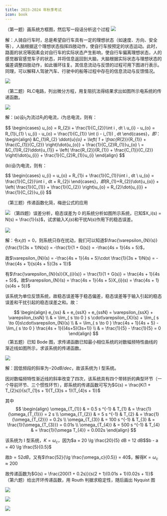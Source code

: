 ```yaml
---
title: 2023-2024 年秋季考试
icon: book
---
```


（第一题）画系统方框图，然后写一段话分析这个过程
![](/assets/images/match/subjects/ControlEngineering/BCEa3e12AD202312111335368.png)

解：人骑自行车时，总是希望自行车具有一定的理想状态（如速度、方向、安全等），人脑根据这个理想状态指挥四肢动作，使自行车按预定的状态运动。此时，路面的状况等因素会对自行车的实际状态产生影响，使自行车偏离理想状态，人的感觉器官感觉车子的状态，并将信息返回到大脑，大脑根据实际状态与理想状态的偏差调整四肢动作，如此循环往复。其信息流动与反馈的过程可用下图进行表示。同理，可以解释人驾驶汽车、行驶中的船等过程中存在的信息流动与反馈情况。

![](/assets/images/match/subjects/ControlEngineering/3c7f3EAaDc202312102310154.jpeg)

（第二题）RLC电路，列出微分方程，用复阻抗法得结果求出如图所示电系统的传递函数。

![](/assets/images/match/subjects/ControlEngineering/F44cFc6bd2202312102310159.png)

解：(a)设$i_1$为流过$R_1$的电流，$i$为总电流，则有：

$$
\begin{cases}
u_{o} = R_{2}i + \frac{1}{C_{2}}\int i \, dt  \\
u_{i} - u_{o} = R_{1}i_{1} \\
u_{i} - u_{o} = \frac{1}{C_{1}} \int (i - i_{1}) \, dt 
\end{cases}$，即：$\begin{align}
&C_{1}R_{2} \ddot{u}_{o} + \left( 1 + \frac{R_{2}}{R_{1}} + \frac{C_{1}}{C_{2}} \right)\dot{u_{o}} + \frac{1}{C_{2}R_{1}}u_{o}  \\
= &C_{1}R_{2}\ddot{u_{1}} + \left( \frac{R_{2}}{R_{1}} + \frac{C_{1}}{C_{2}} \right)\dot{u_{i}} + \frac{1}{C_{2}R_{1}}u_{i}
\end{align}
$$

(b)设$i$为电流，则有：

$$
\begin{cases}
u_{i} = u_{o} + R_{1}i + \frac{1}{C_{1}}\int i \, dt  \\
u_{o} = \frac{1}{C_{2}}\int i \, dt + R_{2}i 
\end{cases}$，即$(R_{1}+R_{2})\dot{u_{o}} + \left( \frac{1}{C_{1}} + \frac{1}{C_{2}} \right)u_{o} = R_{2}\dot{u_{i}} + \frac{1}{C_{2}}u_{i}
$$

（第三题）传递函数化简，梅逊公式的应用

![](/assets/images/match/subjects/ControlEngineering/5eDa4B9BF9202312111335366.png)
（第四题）误差分析，稳态误差为 0 的系统分析如图所示系统，已知$X_i(s) = N(s) = \frac{1}{s}$，试求输入$X_i(s)$和干扰$N(s)$作用下的稳态误差。

![](/assets/images/match/subjects/ControlEngineering/C99e0A9e0b202312102310162.png)

解：令$x_i(t) = 0$，则系统只存在扰动，我们可以知道$\frac{\varepsilon_{N}(s)}{\frac{1}{3s + 1}N(s)} = -\frac{1}{1 + G(s)} = -\frac{4s + 1}{4s + 5}$，

故$\varepsilon_{N}(s) = -\frac{4s + 1}{4s + 5}\cdot \frac{1}{3s + 1}N(s) = -\frac{4s + 1}{s(4s + 5)(3s + 1)}$

有$\frac{\varepsilon_{N}(s)}{X_{i}(s)} = \frac{1}{1 + G(s)} = \frac{4s + 1}{4s + 5}$，故$\varepsilon_{N}(s) = \frac{4s + 1}{4s + 5}X_{i}(s) = \frac{4s + 1}{s(4s + 5)}$

该系统为单位反馈系统，故稳态误差等于稳态偏差，稳态误差等于输入引起的稳态误差和干扰引起的稳态误差之和。故：

$$
\begin{align}
e_{ss}  & = e_{ssX} + e_{ssN} = \varepsilon_{ssX} + \varepsilon_{ssN} \\
	 & = \lim_{ s \to 0 } s \cdot\varepsilon_{X}(s) + \lim_{ s \to 0}s\cdot\varepsilon_{N}(s) \\
	 & = \lim_{ s \to 0 } \frac{4s + 1}{4s + 5} - \lim_{ s \to 0 } \frac{4s + 1}{(4s+5)(3s+1)}  \\
	 & = \frac{1}{5} - \frac{1}{5} = 0
\end{align}
$$
（第五题）已知 Bode 图，求传递函数已知最小相位系统的对数幅频特性曲线的渐近线如图所示，求该系统的传递函数。


![](/assets/images/match/subjects/ControlEngineering/CFCB3FDD8e202312111335369.png)

解：因低频段的斜率为$-20dB/dec$，故该系统为 I 型系统。

因对数幅频特性渐近线的斜率改变了四次，该系统具有四个带转折的典型环节（一个导前环节、三个惯性环节），即系统的传递函数可写为$G(s) = \frac{K(1 + T_{2}s)}{s(T_{1}s + 1)(T_{3}s + 1)(T_{4}s + 1)}$

其中
$$
\begin{align}
\omega_{T_{1}}  & = 0.5 s ^{-1}    & T_{1}  & = \frac{1}{\omega_{T_{1}}} = 2 s \\
\omega_{T_{2}}  & = 5 s ^{-1} &   T_{2}  & = \frac{1}{\omega_{T_{2}}} = 0.2s \\
\omega_{T_{3}}  & = 100 s ^{-1}  &   T_{3}  & = \frac{1}{\omega_{T_{3}}} = 0.01s \\
\omega_{T_{4}}  & = 500 s ^{-1} &   T_{4}  & = \frac{1}{\omega T_{4}} = 0.002s
\end{align}
$$

该系统为 I 型系统，$K = \omega_c$，因为$a = 20 \lg \frac{20}{5} dB = 12 dB$$b - a = 40 \lg \frac{5}{0.5}$

故$b = 52dB$，又有$\frac{52}{\lg \frac{\omega_c}{0.5}} = 40$，解得$K = \omega_c \approx 200$

故传递函数为$G(s) = \frac{200(1 + 0.2s)}{s(2 + 1)(0.01s + 1)(0.02s + 1)}$
（第六题）给出开环传递函数，用 Routh 判据求稳定性，随后画出 Nyquist 图

![](/assets/images/match/subjects/ControlEngineering/443CeFeAB8202312102310182.png)

![](/assets/images/match/subjects/ControlEngineering/1E3E550938202312102310168.png)

![](/assets/images/match/subjects/ControlEngineering/3D9cF5D5bd202312102310201.png)

